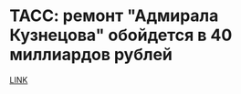 # ТАСС: ремонт "Адмирала Кузнецова" обойдется в 40 миллиардов рублей



[LINK](https://varlamov.ru/2342072.html)